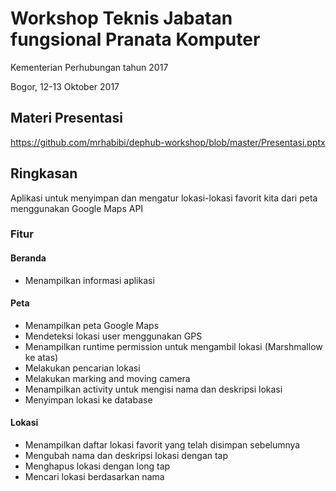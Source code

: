 # Workshop Teknis Jabatan fungsional Pranata Komputer

Kementerian Perhubungan tahun 2017

Bogor, 12-13 Oktober 2017

## Materi Presentasi

https://github.com/mrhabibi/dephub-workshop/blob/master/Presentasi.pptx

## Ringkasan

Aplikasi untuk menyimpan dan mengatur lokasi-lokasi favorit kita dari peta menggunakan Google Maps API

### Fitur

#### Beranda

- Menampilkan informasi aplikasi

#### Peta

- Menampilkan peta Google Maps
- Mendeteksi lokasi user menggunakan GPS
- Menampilkan runtime permission untuk mengambil lokasi (Marshmallow ke atas)
- Melakukan pencarian lokasi
- Melakukan marking and moving camera
- Menampilkan activity untuk mengisi nama dan deskripsi lokasi
- Menyimpan lokasi ke database

#### Lokasi

- Menampilkan daftar lokasi favorit yang telah disimpan sebelumnya
- Mengubah nama dan deskripsi lokasi dengan tap
- Menghapus lokasi dengan long tap
- Mencari lokasi berdasarkan nama
